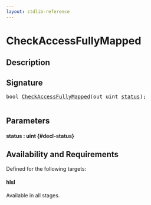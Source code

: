 ```yaml
---
layout: stdlib-reference
---
```


# CheckAccessFullyMapped

## Description





## Signature 

<pre>
<span class="code_keyword">bool</span> <a href="/stdlib-reference/global-decls/CheckAccessFullyMapped">CheckAccessFullyMapped</a>(<span class="code_keyword">out</span> <span class="code_keyword">uint</span> <a href="/stdlib-reference/global-decls/CheckAccessFullyMapped#decl-status" class="code_param">status</a>);

</pre>

## Parameters

#### status  : uint {#decl-status}

## Availability and Requirements

Defined for the following targets:

#### hlsl
Available in all stages.



